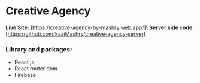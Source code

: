 # Creative Agency
**Live Site:** [https://creative-agency-by-mashry.web.app/]\
**Server side code:**[https://github.com/kaziMashry/creative-agency-server]
### Library and packages:
- React js
- React router dom
- Firebase